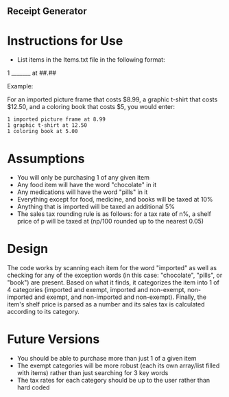 ## Receipt Generator
# Instructions for Use
* List items in the Items.txt file in the following format:

1 _______ at ##.##

Example:

For an imported picture frame that costs $8.99, a graphic t-shirt that costs $12.50, and a coloring book that costs $5, you would enter:

```
1 imported picture frame at 8.99
1 graphic t-shirt at 12.50
1 coloring book at 5.00
```

# Assumptions
* You will only be purchasing 1 of any given item
* Any food item will have the word "chocolate" in it
* Any medications will have the word "pills" in it
* Everything except for food, medicine, and books will be taxed at 10%
* Anything that is imported will be taxed an additional 5%
* The sales tax rounding rule is as follows: for a tax rate of n%, a shelf price of p will be taxed at (np/100 rounded up to the nearest 0.05)

# Design
The code works by scanning each item for the word "imported" as well as checking for any of the exception words (in this case: "chocolate", "pills", or "book") are present. Based on what it finds, it categorizes the item into 1 of 4 categories (imported and exempt, imported and non-exempt, non-imported and exempt, and non-imported and non-exempt). Finally, the item's shelf price is parsed as a number and its sales tax is calculated according to its category.

# Future Versions
* You should be able to purchase more than just 1 of a given item
* The exempt categories will be more robust (each its own array/list filled with items) rather than just searching for 3 key words
* The tax rates for each category should be up to the user rather than hard coded